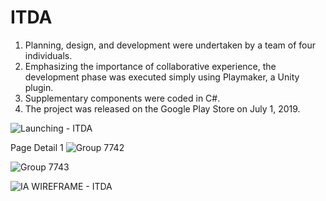 # ITDA

1. Planning, design, and development were undertaken by a team of four individuals.
2. Emphasizing the importance of collaborative experience, the development phase was executed simply using Playmaker, a Unity plugin.
3. Supplementary components were coded in C#.
4. The project was released on the Google Play Store on July 1, 2019.

![Launching - ITDA](https://github.com/JASONLEE-hub/ITDA/assets/81094267/5e2f2caa-e7c2-4a26-a193-c90564d40a96)

Page Detail 1
![Group 7742](https://github.com/JASONLEE-hub/ITDA/assets/81094267/bcde287f-30d8-46f3-902f-9361641746b4)


![Group 7743](https://github.com/JASONLEE-hub/ITDA/assets/81094267/8809de7c-8c8b-4751-ad6c-2ac2705e68c6)


![IA   WIREFRAME - ITDA](https://github.com/JASONLEE-hub/ITDA/assets/81094267/211ccdce-2ffc-4370-92d4-09b8e8f3914c)
